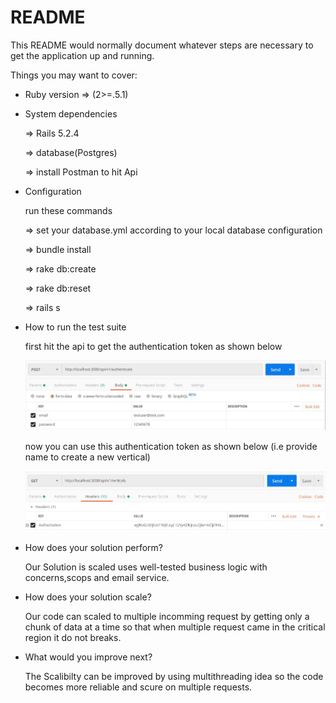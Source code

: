 # README

This README would normally document whatever steps are necessary to get the
application up and running.

Things you may want to cover:

* Ruby version
   => (2>=.5.1)



* System dependencies

    => Rails 5.2.4 

    => database(Postgres)

    => install Postman to hit Api



* Configuration

    run these commands

    => set your database.yml according to your local database configuration

    => bundle install

    => rake db:create

    => rake db:reset

    => rails s


* How to run the test suite


    first hit the api to get the authentication token as shown below

    ![alt text](https://github.com/Usmanriaz665/Passion.io/blob/master/public/images/authenticate.jpeg)

    now you can use this authentication token as shown below (i.e provide name to create a new vertical)

    ![alt text](https://github.com/Usmanriaz665/Passion.io/blob/master/public/images/passionio.jpeg)



* How does your solution perform?

    Our Solution is scaled uses well-tested business logic with concerns,scops and email service.

* How does your solution scale?

    Our code can scaled to multiple incomming request by getting only a chunk of data at a time so that when multiple request came in the critical region it do not breaks.

* What would you improve next?

    The Scalibilty can be improved by using multithreading idea so the code becomes more reliable and scure on multiple requests.


